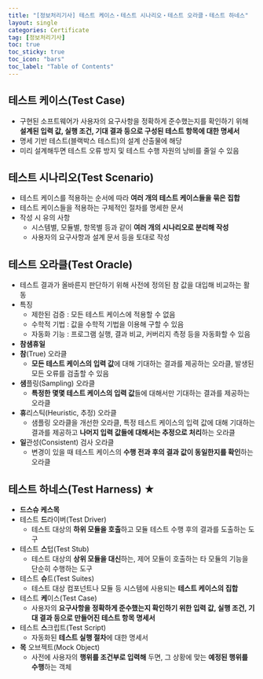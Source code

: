 ```yaml
---
title: "[정보처리기사] 테스트 케이스・테스트 시나리오・테스트 오라클・테스트 하네스"
layout: single
categories: Certificate
tag: [정보처리기사]
toc: true
toc_sticky: true
toc_icon: "bars"
toc_label: "Table of Contents"
---
```


## 테스트 케이스(Test Case)
- 구현된 소프트웨어가 사용자의 요구사항을 정확하게 준수했는지를 확인하기 위해 **설계된 입력 값, 실행 조건, 기대 결과 등으로 구성된 테스트 항목에 대한 명세서**
- 명세 기반 테스트(블랙박스 테스트)의 설계 산출물에 해당
- 미리 설계해두면 테스트 오류 방지 및 테스트 수행 자원의 낭비를 줄일 수 있음


## 테스트 시나리오(Test Scenario)
- 테스트 케이스를 적용하는 순서에 따라 **여러 개의 테스트 케이스들을 묶은 집합**
- 테스트 케이스들을 적용하는 구체적인 절차를 명세한 문서
- 작성 시 유의 사항
  - 시스템별, 모듈별, 항목별 등과 같이 **여러 개의 시나리오로 분리해 작성**
  - 사용자의 요구사항과 설계 문서 등을 토대로 작성


## 테스트 오라클(Test Oracle)
- 테스트 결과가 올바른지 판단하기 위해 사전에 정의된 참 값을 대입해 비교하는 활동
- 특징
  - 제한된 검증 : 모든 테스트 케이스에 적용할 수 없음
  - 수학적 기법 : 값을 수학적 기법을 이용해 구할 수 있음
  - 자동화 기능 : 프로그램 실행, 결과 비교, 커버리지 측정 등을 자동화할 수 있음 
- **참샘휴일**
- **참**(True) 오라클
  - **모든 테스트 케이스의 입력 값**에 대해 기대하는 결과를 제공하는 오라클, 발생된 모든 오류를 검출할 수 있음
- **샘**플링(Sampling) 오라클
  - **특정한 몇몇 테스트 케이스의 입력 값**들에 대해서만 기대하는 결과를 제공하는 오라클
- **휴**리스틱(Heuristic, 추정) 오라클
  - 샘플링 오라클을 개선한 오라클, 특정 테스트 케이스의 입력 값에 대해 기대하는 결과를 제공하고 **나머지 입력 값들에 대해서는 추정으로 처리**하는 오라클
- **일**관성(Consistent) 검사 오라클
  - 변경이 있을 때 테스트 케이스의 **수행 전과 후의 결과 값이 동일한지를 확인**하는 오라클


## 테스트 하네스(Test Harness) ★
- **드스슈 케스목**
- 테스트 **드**라이버(Test Driver)
  - 테스트 대상의 **하위 모듈을 호출**하고 모듈 테스트 수행 후의 결과를 도출하는 도구
- 테스트 **스**텁(Test Stub)
  - 테스트 대상의 **상위 모듈을 대신**하는, 제어 모듈이 호출하는 타 모듈의 기능을 단순히 수행하는 도구
- 테스트 **슈**트(Test Suites)
  - 테스트 대상 컴포넌트나 모듈 등 시스템에 사용되는 **테스트 케이스의 집합**
- 테스트 **케**이스(Test Case)
  - 사용자의 **요구사항을 정확하게 준수했는지 확인하기 위한 입력 값, 실행 조건, 기대 결과 등으로 만들어진 테스트 항목 명세서**
- 테스트 **스**크립트(Test Script)
  - 자동화된 **테스트 실행 절차**에 대한 명세서
- **목** 오브젝트(Mock Object)
  - 사전에 사용자의 **행위를 조건부로 입력해** 두면, 그 상황에 맞는 **예정된 행위를 수행**하는 객체